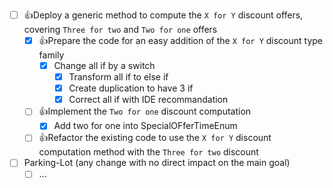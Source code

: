 - [ ] 👍Deploy a generic method to compute the `X for Y` discount offers, covering `Three for two` and `Two for one` offers
  - [X] 👍Prepare the code for an easy addition of the `X for Y` discount type family
    - [X] Change all if by a switch
      - [X] Transform all if to else if
      - [X] Create duplication to have 3 if
      - [X] Correct all if with IDE recommandation
  - [ ] 👍Implement the `Two for one` discount computation
    - [X] Add two for one into SpecialOFferTimeEnum
  - [ ] 👍Refactor the existing code to use the `X for Y` discount computation method with the `Three for two` discount
- [ ] Parking-Lot (any change with no direct impact on the main goal)
  - [ ] ...